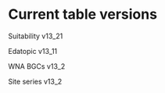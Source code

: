 # Current table versions 
Suitability v13_21 

Edatopic v13_11 

WNA BGCs v13_2 

Site series v13_2
